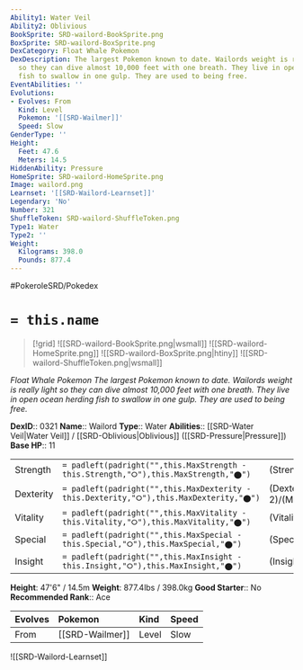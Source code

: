 ```yaml
---
Ability1: Water Veil
Ability2: Oblivious
BookSprite: SRD-wailord-BookSprite.png
BoxSprite: SRD-wailord-BoxSprite.png
DexCategory: Float Whale Pokemon
DexDescription: The largest Pokemon known to date. Wailords weight is really light
  so they can dive almost 10,000 feet with one breath. They live in open ocean herding
  fish to swallow in one gulp. They are used to being free.
EventAbilities: ''
Evolutions:
- Evolves: From
  Kind: Level
  Pokemon: '[[SRD-Wailmer]]'
  Speed: Slow
GenderType: ''
Height:
  Feet: 47.6
  Meters: 14.5
HiddenAbility: Pressure
HomeSprite: SRD-wailord-HomeSprite.png
Image: wailord.png
Learnset: '[[SRD-Wailord-Learnset]]'
Legendary: 'No'
Number: 321
ShuffleToken: SRD-wailord-ShuffleToken.png
Type1: Water
Type2: ''
Weight:
  Kilograms: 398.0
  Pounds: 877.4
---
```


#PokeroleSRD/Pokedex

# `= this.name`

> [!grid]
> ![[SRD-wailord-BookSprite.png|wsmall]]
> ![[SRD-wailord-HomeSprite.png]]
> ![[SRD-wailord-BoxSprite.png|htiny]]
> ![[SRD-wailord-ShuffleToken.png|wsmall]]


*Float Whale Pokemon*
*The largest Pokemon known to date. Wailords weight is really light so they can dive almost 10,000 feet with one breath. They live in open ocean herding fish to swallow in one gulp. They are used to being free.*

**DexID**:: 0321
**Name**:: Wailord
**Type**:: Water
**Abilities**:: [[SRD-Water Veil|Water Veil]] / [[SRD-Oblivious|Oblivious]] ([[SRD-Pressure|Pressure]])
**Base HP**:: 11

|           |                                                                                        |                                          |
| --------- | -------------------------------------------------------------------------------------- | ---------------------------------------- |
| Strength  | `= padleft(padright("",this.MaxStrength - this.Strength,"⭘"),this.MaxStrength,"⬤")`    | (Strength::2)/(MaxStrength::5)   |
| Dexterity | `= padleft(padright("",this.MaxDexterity - this.Dexterity,"⭘"),this.MaxDexterity,"⬤")` | (Dexterity:: 2)/(MaxDexterity::4) |
| Vitality  | `= padleft(padright("",this.MaxVitality - this.Vitality,"⭘"),this.MaxVitality,"⬤")`    | (Vitality::2)/(MaxVitality::4)   |
| Special   | `= padleft(padright("",this.MaxSpecial - this.Special,"⭘"),this.MaxSpecial,"⬤")`       | (Special::2)/(MaxSpecial::5)     |
| Insight   | `= padleft(padright("",this.MaxInsight - this.Insight,"⭘"),this.MaxInsight,"⬤")`       | (Insight::2)/(MaxInsight::4)     |

**Height**: 47'6" / 14.5m
**Weight**: 877.4lbs / 398.0kg
**Good Starter**:: No
**Recommended Rank**:: Ace

| Evolves   | Pokemon         | Kind   | Speed   |
|:----------|:----------------|:-------|:--------|
| From      | [[SRD-Wailmer]] | Level  | Slow    |

![[SRD-Wailord-Learnset]]